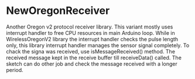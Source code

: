 # NewOregonReceiver
Another Oregon v2 protocol receiver library. This variant mostly uses interrupt handler to free CPU resources in main Arduino loop.
While in WirelessOregonV2 library the interrupt handler checks the pulse length only, this library interrupt handler manages the sensor signal completely.
To chack the signa was received, use isMessageReceived() method. The received message kept in the receive buffer till receiveData() called.
The sketch can do other job and check the message received with a longer period.



